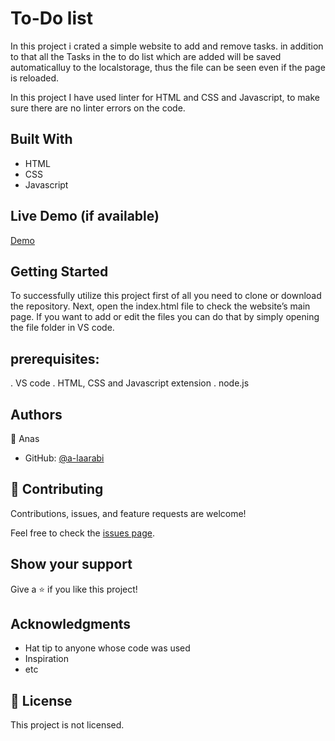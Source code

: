 # To-Do list

In this project i crated a simple website to add and remove tasks. in addition to that all the Tasks in the to do list which are added will be saved automaticalluy to the localstorage, thus the file can be seen even if the page is reloaded.

In this project I have used linter for HTML and CSS and Javascript, to make sure there are no linter errors on the code.

## Built With

- HTML
- CSS
- Javascript


## Live Demo (if available)

[Demo](https://a-laarabi.github.io/To-Do-list/)


## Getting Started

To successfully utilize this project first of all you need to clone or download the repository. Next, open the index.html file to check the website’s main page. If you want to add or edit the files you can do that by simply opening the file folder in VS code.


## prerequisites:
. VS code
. HTML, CSS and Javascript extension
. node.js 


## Authors

👤 Anas
- GitHub: [@a-laarabi](https://github.com/a-laarabi)

## 🤝 Contributing

Contributions, issues, and feature requests are welcome!

Feel free to check the [issues page](https://github.com/a-laarabi/To-Do-list/issues).

## Show your support

Give a ⭐️ if you like this project!

## Acknowledgments

- Hat tip to anyone whose code was used
- Inspiration
- etc

## 📝 License

This project is not licensed.